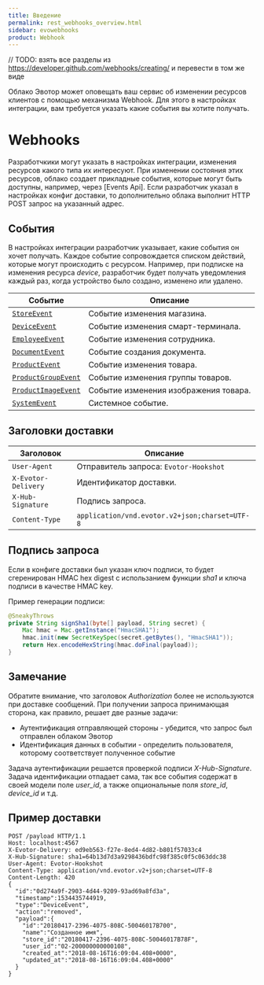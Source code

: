 ```yaml
---
title: Введение
permalink: rest_webhooks_overview.html
sidebar: evowebhooks
product: Webhook
---
```


// TODO: взять все разделы из https://developer.github.com/webhooks/creating/ и перевести в том же виде

Облако Эвотор может оповещать ваш сервис об изменении ресурсов клиентов с помощью механизма Webhook.
Для этого в настройках интеграции, вам требуется указать какие события вы хотите получать.

# Webhooks

Разработчкики могут указать в настройках интеграции, изменения ресурсов какого типа их интересуют. При изменении состояния этих ресурсов, облако создает прикладные события, которые могут быть доступны, например, через [Events Api]. Если разработчик указал в настройках конфиг доставки, то дополнительно облака выполнит HTTP POST запрос на указанный адрес.

## События

В настройках интеграции разработчик указывает, какие события он хочет получать.
Каждое событие сопровождается списком действий, которые могут происходить с ресурсом.
Например, при подписке на изменения ресурса _device_, разработчик будет получать уведомления каждый раз, когда устройство было создано, изменено или удалено.

| Событие | Описание |
| ------------- |-------------|
| [`StoreEvent`](./rest_events.html#StoreEvent) | Событие изменения магазина. |
| [`DeviceEvent`](./rest_events.html#DeviceEvent) | Событие изменения смарт-терминала. |
| [`EmployeeEvent`](./rest_events.html#EmployeeEvent) | Событие изменения сотрудника. |
| [`DocumentEvent`](./rest_events.html#DocumentEvent)	| Событие создания документа. |
| [`ProductEvent`](./rest_events.html#ProductEvent)	| Событие изменения товара. |
| [`ProductGroupEvent`](./rest_events.html#ProductGroupEvent)	| Событие изменения группы товаров. |
| [`ProductImageEvent`](./rest_events.html#ProductImageEvent)	| Событие изменения изображения товара. |
| [`SystemEvent`](./rest_events.html#SystemEvent)	| Системное событие. |

## Заголовки доставки

| Заголовок | Описание |
|-------------|-------------|
| `User-Agent` | Отправитель запроса: `Evotor-Hookshot` |
| `X-Evotor-Delivery` | Идентификатор доставки. |
| `X-Hub-Signature` | Подпись запроса. |
| `Content-Type`	| `application/vnd.evotor.v2+json;charset=UTF-8` |

## Подпись запроса

Если в конфиге доставки был указан ключ подписи, то будет сгеренирован HMAC hex digest с использанием функции _sha1_ и ключа подписи в качестве HMAC key.

Пример генерации подписи:
```java
@SneakyThrows
private String signSha1(byte[] payload, String secret) {
    Mac hmac = Mac.getInstance("HmacSHA1");
    hmac.init(new SecretKeySpec(secret.getBytes(), "HmacSHA1"));
    return Hex.encodeHexString(hmac.doFinal(payload));
}
```

## Замечание

Обратите внимание, что заголовок _Authorization_ более не используются при доставке сообщений.
При получении запроса принимающая сторона, как правило, решает две разные задачи:
* Аутентификация отправляющей стороны - убедится, что запрос был отправлен облаком Эвотор
* Идентификация данных в событии - определить пользователя, которому соответствует полученное событие

Задача аутентификации решается проверкой подписи _X-Hub-Signature_.
Задача идентификации отпадает сама, так все события содержат в своей модели поле _user_id_, а также опциональные поля _store_id_, _device_id_ и т.д.

## Пример доставки

```shell
POST /payload HTTP/1.1
Host: localhost:4567
X-Evotor-Delivery: ed9eb563-f27e-8ed4-4d82-b801f57033c4
X-Hub-Signature: sha1=64b13d7d3a9298436bdfc98f385c0f5c063ddc38
User-Agent: Evotor-Hookshot
Content-Type: application/vnd.evotor.v2+json;charset=UTF-8
Content-Length: 420
{
  "id":"0d274a9f-2903-4d44-9209-93ad69a8fd3a",
  "timestamp":1534435744919,
  "type":"DeviceEvent",
  "action":"removed",
  "payload":{
    "id":"20180417-2396-4075-808C-50046017B700",
    "name":"Созданное имя",
    "store_id":"20180417-2396-4075-808C-50046017B78F",
    "user_id":"02-200000000000108",
    "created_at":"2018-08-16T16:09:04.408+0000",
    "updated_at":"2018-08-16T16:09:04.408+0000"
  }
}
```
